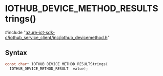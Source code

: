 # IOTHUB_DEVICE_METHOD_RESULTStrings()

\#include "[azure-iot-sdk-c/iothub_service_client/inc/iothub_devicemethod.h](../iot-c-ref-iothub-devicemethod-h.md)"  

## Syntax

```C
const char* IOTHUB_DEVICE_METHOD_RESULTStrings(
  IOTHUB_DEVICE_METHOD_RESULT  value);
```

